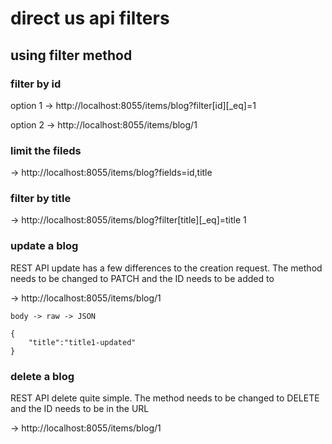 # direct us api filters

## using filter method

### filter by id
 option 1
 -> http://localhost:8055/items/blog?filter[id][_eq]=1
 
 option 2
 -> http://localhost:8055/items/blog/1

### limit the fileds
 -> http://localhost:8055/items/blog?fields=id,title

### filter by title

 -> http://localhost:8055/items/blog?filter[title][_eq]=title 1


### update a blog

 REST API update has a few differences to the creation request. The method needs to be changed to PATCH and the ID needs to be added to 

 -> http://localhost:8055/items/blog/1

    body -> raw -> JSON

    {
        "title":"title1-updated"
    }


### delete a blog

 REST API delete quite simple. The method needs to be changed to DELETE and the ID needs to be in the URL

 -> http://localhost:8055/items/blog/1